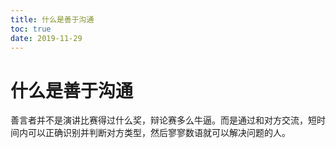 ```yaml
---
title: 什么是善于沟通
toc: true
date: 2019-11-29
---
```

# 什么是善于沟通

善言者并不是演讲比赛得过什么奖，辩论赛多么牛逼。而是通过和对方交流，短时间内可以正确识别并判断对方类型，然后寥寥数语就可以解决问题的人。
